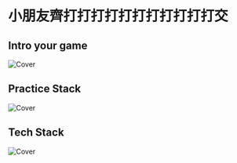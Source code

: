 # 小朋友齊打打打打打打打打打打打交
## Intro your game
![Cover](https://yt3.googleusercontent.com/edxH8sH38OfPcrJ1WACFZGOoVLttGAQKMlO9Q4VaYFbnO74Cpw4HJ9X3j6_TwjB7a8h3DnZ_Pg=s540-w390-h540-c-k-c0x00ffffff-no-nd-rj)  

## Practice Stack
![Cover](https://i.imgur.com/5nxvWtD.png)  

## Tech Stack
![Cover](https://i.imgur.com/QbHkNU4.png)  

